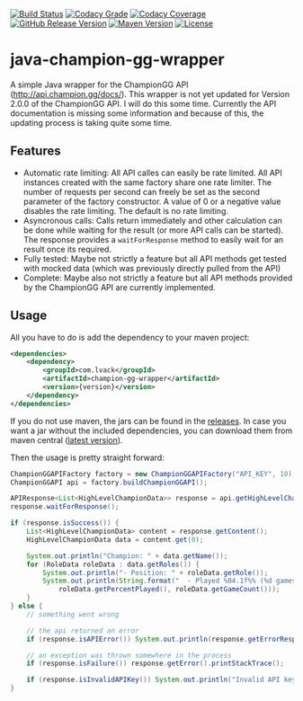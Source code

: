 [![Build Status](https://img.shields.io/travis/LogicalOverflow/java-champion-gg-wrapper/master.svg?style=flat-square)](https://travis-ci.org/LogicalOverflow/java-champion-gg-wrapper)
[![Codacy Grade](https://img.shields.io/codacy/grade/d33215d6a3ca41d597ec28c3f06fbf88/master.svg?style=flat-square)](https://www.codacy.com/app/LogicalOverflow/java-champion-gg-wrapper/dashboard)
[![Codacy Coverage](https://img.shields.io/codacy/coverage/d33215d6a3ca41d597ec28c3f06fbf88/master.svg?style=flat-square)](https://www.codacy.com/app/LogicalOverflow/java-champion-gg-wrapper/files)
[![GitHub Release Version](https://img.shields.io/github/release/LogicalOverflow/java-champion-gg-wrapper.svg?style=flat-square)](https://github.com/LogicalOverflow/java-champion-gg-wrapper/releases/latest)
[![Maven Version](https://img.shields.io/maven-central/v/com.lvack/champion-gg-wrapper.svg?style=flat-square)](http://search.maven.org/#search%7Cgav%7C1%7Cg%3A%22com.lvack%22%20AND%20a%3A%22champion-gg-wrapper%22)
[![License](https://img.shields.io/github/license/LogicalOverflow/java-champion-gg-wrapper.svg?style=flat-square)](https://github.com/LogicalOverflow/java-champion-gg-wrapper/blob/master/LICENSE)

# java-champion-gg-wrapper
A simple Java wrapper for the ChampionGG API (http://api.champion.gg/docs/). This wrapper is not yet updated for Version 2.0.0 of the ChampionGG API. I will do this some time. Currently the API documentation is missing some information and because of this, the updating process is taking quite some time.

## Features
* Automatic rate limiting: All API calles can easily be rate limited. All API instances created with the same factory share one rate limiter. The number of requests per second can freely be set as the second parameter of the factory constructor. A value of 0 or a negative value disables the rate limiting. The default is no rate limiting.
* Asyncronous calls: Calls return immediately and other calculation can be done while waiting for the result (or more API calls can be started). The response provides a `waitForResponse` method to easily wait for an result once its required.
* Fully tested: Maybe not strictly a feature but all API methods get tested with mocked data (which was previously directly pulled from the API)
* Complete: Maybe also not strictly a feature but all API methods provided by the ChampionGG API are currently implemented.

## Usage
All you have to do is add the dependency to your maven project:
```xml
<dependencies>
    <dependency>
        <groupId>com.lvack</groupId>
        <artifactId>champion-gg-wrapper</artifactId>
        <version>{version}</version>
    </dependency>
</dependencies>
```

If you do not use maven, the jars can be found in the [releases](https://github.com/LogicalOverflow/java-champion-gg-wrapper/releases/latest). In case you want a jar without the included dependencies, you can download them from maven central ([latest version](https://search.maven.org/remote_content?g=com.lvack&a=champion-gg-wrapper&v=LATEST)).

Then the usage is pretty straight forward:
```java
ChampionGGAPIFactory factory = new ChampionGGAPIFactory("API_KEY", 10); // do at most 10 requests per second
ChampionGGAPI api = factory.buildChampionGGAPI();

APIResponse<List<HighLevelChampionData>> response = api.getHighLevelChampionData();
response.waitForResponse();

if (response.isSuccess()) {
    List<HighLevelChampionData> content = response.getContent();
    HighLevelChampionData data = content.get(0);

    System.out.println("Champion: " + data.getName());
    for (RoleData roleData : data.getRoles()) {
        System.out.println("- Position: " + roleData.getRole());
        System.out.println(String.format("  - Played %04.1f%% (%d games) of the time in this role",
            roleData.getPercentPlayed(), roleData.getGameCount()));
    }
} else {
    // something went wrong

    // the api returned an error
    if (response.isAPIError()) System.out.println(response.getErrorResponse());

    // an exception was thrown somewhere in the process
    if (response.isFailure()) response.getError().printStackTrace();

    if (response.isInvalidAPIKey()) System.out.println("Invalid API key!");
}
```


